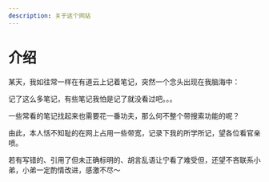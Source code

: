 ```yaml
---
description: 关于这个网站
---
```


# 介绍

某天，我如往常一样在有道云上记着笔记，突然一个念头出现在我脑海中：

记了这么多笔记，有些笔记我怕是记了就没看过吧。。。

一些常看的笔记找起来也需要花一番功夫，那么何不整个带搜索功能的呢？

由此，本人恬不知耻的在网上占用一些带宽，记录下我的所学所记，望各位看官亲喷。

若有写错的、引用了但未正确标明的、胡言乱语让宁看了难受但，还望不吝联系小弟，小弟一定酌情改进，感激不尽～

